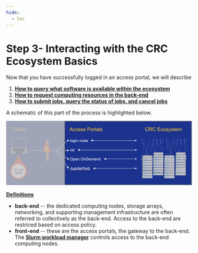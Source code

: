 ```yaml
---
hide:
  - toc
---
```


# Step 3- Interacting with the CRC Ecosystem Basics

Now that you have successfully logged in an access portal, we will describe 

1. [**How to query what software is available within the ecosystem**](getting-started-step3-software.md)
2. [**How to request computing resources in the back-end**](getting-started-step3-resources.md)
3. [**How to submit jobs, query the status of jobs, and cancel jobs**](getting-started-step3-manage-jobs.md)

A schematic of this part of the process is highlighted below.

![GETTING-STARTED-MAP](../../_assets/img/getting-started/getting-started-step-3.png)

<ins>**Definitions**</ins>

*   **back-end** -- the dedicated computing nodes, storage arrays, networking, and supporting management 
infrastructure are often referred to collectively as the back-end. Access to the back-end are restriced based on access policy.
*   **front-end** -- these are the access portals, the gateway to the back-end. The 
[**Slurm workload manager**](https://slurm.schedmd.com/documentation.html) controls access to the back-end computing nodes.

